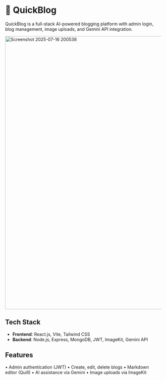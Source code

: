 # 🚀 QuickBlog

QuickBlog is a full-stack AI-powered blogging platform with admin login, blog management, image uploads, and Gemini API integration.

<img width="1737" height="881" alt="Screenshot 2025-07-16 200538" src="https://github.com/user-attachments/assets/5f116ae4-d54a-44ce-86b5-13003e9169c3" />



## Tech Stack

- **Frontend**: React.js, Vite, Tailwind CSS
- **Backend**: Node.js, Express, MongoDB, JWT, ImageKit, Gemini API

## Features
• Admin authentication (JWT)
• Create, edit, delete blogs
• Markdown editor (Quill)
• AI assistance via Gemini
• Image uploads via ImageKit

